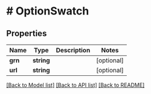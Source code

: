 # # OptionSwatch


## Properties


Name | Type | Description | Notes
------------ | ------------- | ------------- | -------------
**grn**| **string** |   | [optional]
**url**| **string** |   | [optional]


[[Back to Model list]](../../README.md#models) [[Back to API list]](../../README.md#endpoints) [[Back to README]](../../README.md)